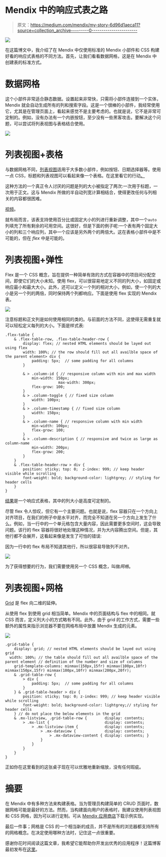# Mendix 中的响应式表之路

> 原文：<https://medium.com/mendix/my-story-6d96d1aeca11?source=collection_archive---------0----------------------->

![](img/37dcdf8a28f93ff293fc16e12625edd5.png)

在这篇博文中，我介绍了在 Mendix 中仅使用标准的 Mendix 小部件和 CSS 构建好看的响应式表格的不同方法。首先，让我们看看数据网格，这是在 Mendix 中创建表的标准方式。

# 数据网格

这个小部件非常适合静态数据。设置起来非常快，只需将小部件连接到一个实体，Mendix 就会自动生成所有的列和搜索字段。这是一个很棒的小部件，我经常使用它，尤其是在管理页面上，看起来感觉不是主要考虑的。也就是说，它不是非常可定制的。例如，没有办法有一个内嵌按钮，至少没有一些黑客攻击。要解决这个问题，可以尝试将列表视图与表格结合使用。

![](img/5b8d294af2061f8623a43df8674d2def.png)

# 列表视图+表格

与数据网格不同，[列表视图](https://docs.mendix.com/refguide/list-view)适用于大多数小部件，例如按钮、日期选择器等。使用一点 CSS，标题和列表视图可以看起来像一个表格。在这里看它的行动[。](https://cssflexandgrid-sandbox.mxapps.io/p/table)

这种方法的一个真正令人讨厌的问题是列的大小被指定了两次:一次用于标题，一次用于正文。这与 Mendix 所做的半自动列宽计算相结合，使得更改任何与列相关的内容都很困难。

[视频](https://s3.us-west-2.amazonaws.com/secure.notion-static.com/f2d07d2d-6d47-4ec8-9c29-7e20160899bd/Jun_7_2019_2_20_PM_%281%29_%28online-video-cutter.com%29_%281%29.mp4?X-Amz-Algorithm=AWS4-HMAC-SHA256&X-Amz-Credential=ASIAT73L2G45AEMTJ7PR%2F20200131%2Fus-west-2%2Fs3%2Faws4_request&X-Amz-Date=20200131T122617Z&X-Amz-Expires=86400&X-Amz-Security-Token=IQoJb3JpZ2luX2VjEGkaCXVzLXdlc3QtMiJIMEYCIQDOweaUmXvV5xb9wOkftrCi%2BKHv%2B5rutgaeMPM8F7D3BgIhAJGOglvvRGRDSNZo6z8cLq5lMK8icNXzHnLiUFo9kG5bKrQDCBIQABoMMjc0NTY3MTQ5MzcwIgwnr%2Fn3rtOkYai%2FNXwqkQPa01mCvxku4O8DWYbvW%2Fit7AWHys%2F%2BygxhSrtbcSc4swAWaKt7rFYwxOl4kkhtK1ZP51Zda1uzdBacDA1MiDYiRARcjVxUykFN6cm5zdPakgtK2b6A1ol9Gxa8v06R1FMO8qW4kBIKB3XO%2BmZ5bfpR6nMOMeYJMAwH3Fkd7195C28QQl3nNIrNs5yOSR4EyGpyT3b8NWN1L%2F1cvDSL1SW8SOp4KAsEvhqLT2TDvham6Yd8I7xwpen5ISBjL4TNBtPr%2FaLExngRU9vX9rXNv78N87ZSTmhOLFYotD%2BuFgfInNwQ8Q%2BRbuvvZfVtNBVPXqUDxmqp9kj6cWKw7hDZBNTXzZWmNeYG62XNjx7BCRSlPkol%2B%2FoxLrw9a3Ho1DDNOcXt3SyO6FcYoL26j%2Fww%2BvWVaeC9CLrLhjb4A8Zr10j8lbMlhIcqHwQUiUaDtlKM%2Fw%2Bo%2FLiyNP65JocSqlaBvR1gsP9IoY24L0PG%2F9BImVkvxd17nBSAqGetA0MzCBXAOfRGnWZ9ZDVbNpvpNodZ%2FDLqzTCz28%2FxBTrqAS6UISiXP2G9%2FolUJ6TS5TiTyRtYUv%2BIf0hBnEZDW%2FWqnilkYqdKMIupVlCPGs6CrlVKzmg5zlHvKRM61IBohZuJwtV7JM1KR7GWcYgVYRIwoNqzP76jkUyav77NzJIxqAC2EsrUwGoPzR3BZTiKzlTqLKEDa8JvppN2aTug0efzbowA184i4IHWMZwe5Q%2F%2F7TQd1waTT6R8cW%2B5VCsQlxkwshpgWNwv15cxBYVuNgQC6aLdWv9KZsTXSSo2XlRowBc7yZKk1962v2zDMO5C3Df2PN5g%2B36mQmK8r%2F3wrYcnUDtINkFDwkU3SQ%3D%3D&X-Amz-Signature=e8e5024ca00bebc81a12f7490296ce114eae7ee3d3901d5e810a87c944bd899e&X-Amz-SignedHeaders=host)。

就布局而言，该表支持使用百分比或固定大小的列进行重新调整，其中一个`auto`列填充了所有剩余的可用空间。这很好，但是下面的例子呢:一个表有两个固定大小的列和三个响应列，其中一个应该是另外两个的两倍大。这在表格小部件中是不可能的，但在 *flex* 中是可能的。

# 列表视图+弹性

Flex 是一个 CSS 概念，旨在提供一种简单有效的方式在容器中的项目间分配空间，即使它们的大小未知。使用 flex，可以很容易地定义不同的列大小，如固定或响应最小和最大大小。此外，还可以定义一个列的相对大小，例如，使一个列的大小是另一个列的两倍，同时保持两个列都响应。下面是使用 flex 实现的 Mendix 表。

![](img/b68f1aebeaaa949a10a417065062a42b.png)

注意标题和正文列是如何使用相同的类的。与前面的方法不同，这使得无需重复就可以轻松定义每列的大小。下面是样式表:

```
.flex-table {
    & .flex-table-row, .flex-table-header-row {
        display: flex; // nested HTML elements should be layed out using flex
        width: 100%; // the row should fill out all availble space of the parent element> div {
            padding: 5px;  // some padding for all columns
        }

        & > .column-id { // responsive column with min and max width
            min-width: 150px;
						max-width: 300px;
            flex-grow: 100;
        }
        & > .column-toggle { // fixed size column
            width: 100px;
        }
        & > .column-timestamp { // fixed size column
            width: 150px;
        }
        & > .column-name { // responsive column with min width
            min-width: 100px;
            flex-grow: 100;
        }
        & > .column-description { // responsive and twice as large as column-name
            min-width: 200px;
            flex-grow: 200;
        }
    }
    & .flex-table-header-row > div {
        position: sticky; top: 0;  z-index: 999; // keep header visible while scrolling
        font-weight: bold; background-color: lightgrey; // styling for header cells
    }
}
```

[结果](https://cssflexandgrid-sandbox.mxapps.io/p/flex)是一个响应式表格，其中的列大小是高度可定制的。

尽管 flex 令人惊叹，但它有一个主要问题。也就是说，flex 容器只在一个方向上对齐项目，在我们的例子中是水平对齐，而完全不知道在另一个方向上发生了什么。例如，当一行中的一个单元格包含大量内容，因此需要更多空间时，这会导致问题。该行的 flex 容器将很好地处理这种情况，并为大内容腾出空间。但是，其他行都不会展开，这看起来像是发生了可怕的错误:

因为一行中的 flex 布局不知道其他行，所以很容易导致列不对齐。

![](img/58f11dcf814c5f348205ebc06791f314.png)

为了获得想要的行为，我们需要使用另一个 CSS 概念，叫做*网格*。

# 列表视图+网格

[Grid](https://css-tricks.com/snippets/css/complete-guide-grid/) 是 flex 向二维的延伸。

从使用 flex 到使用 grid 相当简单。Mendix 中的页面结构与 flex 中的相同。就 CSS 而言，定义列大小的方式略有不同。此外，由于 grid 的工作方式，需要一些额外的属性来指示浏览器不要在网格布局中放置 Mendix 生成的元素。

![](img/df675c959c362ce133c095f7f65bf32a.png)

```
.grid-table {
	display: grid; // nested HTML elements should be layed out using grid
  width: 100%; // the table should fill out all availble space of the parent element // definition of the number and size of columns
	grid-template-columns: minmax(150px,15fr) minmax(100px,10fr) minmax(150px,15fr) minmax(100px,10fr) minmax(200px,20fr);
	& .grid-table-row {
	    > div {
	        padding: 5px;  // some padding for all columns
	    }
	} & .grid-table-header > div {
	    position: sticky; top: 0; z-index: 999; // keep header visible while scrolling
	    font-weight: bold; background-color: lightgrey;// styling for header cells
	} // do not place the below elements in the grid
	& .mx-listview, .grid-table-row {        display: contents; 
	    > .mx-list {                         display: contents; 
	        > .mx-listview-item {            display: contents; 
	            > .mx-dataview {             display: contents; 
	                > .mx-dataview-content { display: contents; }
	            }
	        }
	    }
	}
}
```

正如你在这里看到的这张桌子现在可以优雅地重新缩放，没有任何瑕疵。

# 摘要

在 Mendix 中有多种方法来构建表格。当为管理员构建简单的 CRUD 页面时，数据网格可能是最好的方法。然而，当构建面向用户的表格时，我建议使用列表视图和 CSS 网格，因为可以进行定制。可从 [Mendix 应用商店](https://appstore.home.mendix.com/link/app/110094/)下载示例实现。

最后一件事；网格是 CSS 的一个相当新的成员，并不是所有的浏览器都支持所有的网格概念。在决定使用哪种方法时，记住这一点很重要。

感谢你花时间阅读这篇文章，我希望它能帮助你开发出优秀的应用程序！这篇博客最初发布在[这里](https://www.notion.so/The-road-to-responsive-tables-in-Mendix-f8a1de4595634167bd489c48b565fbe1)。
